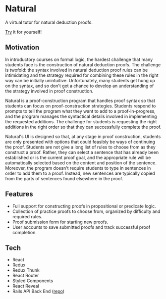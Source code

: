 # Natural

A virtual tutor for natural deduction proofs.


[Try](https://naturalprover.netlify.com/) it for yourself!

## Motivation

In introductory courses on formal logic, the hardest challenge that many students face is the construction of natural deduction proofs. The challenge is twofold: the syntax involved in natural deduction proof rules can be intimidating and the strategy required for combining these rules in the right way can be initially unintuitive. Unfortunately, many students get hung up on the syntax, and so don't get a chance to develop an understanding of the strategy involved in proof construction.

Natural is a proof-construction program that handles proof syntax so that students can focus on proof-construction strategies. Students respond to prompts to tell the program what they want to add to a proof-in-progress, and the program manages the syntactical details involved in implementing the requested additions. The challenge for students is requesting the right additions in the right order so that they can successfully complete the proof.

Natural's UI is designed so that, at any stage in proof construction, students are only presented with options that could feasibly be ways of continuing the proof. Students are not give a long list of rules to choose from as they construct a proof. Rather, they can select a sentence that has already been established or is the current proof goal, and the appropriate rule will be automatically selected based on the content and position of the sentence. Moreover, the program doesn't require students to type in sentences in order to add them to a proof. Instead, new sentences are typically copied from the parts of sentences found elsewhere in the proof.


## Features

* Full support for constructing proofs in propositional or predicate logic.
* Collection of practice proofs to choose from, organized by difficulty and required rules.
* Proof submission form for starting new proofs.
* User accounts to save submitted proofs and track successful proof completion.

## Tech

* React
* Redux
* Redux Thunk
* React Router
* Styled Components
* React Reveal
* Rails API Back End ([repo](https://github.com/iangrubb/natural_api))
